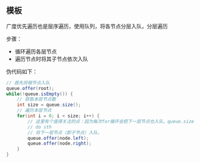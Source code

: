 ## 模板

广度优先遍历也是层序遍历，使用队列，将各节点分层入队，分层遍历

步骤：

- 循环遍历各层节点
- 遍历节点时将其子节点依次入队

伪代码如下：

```java
// 首先将根节点入队
queue.offer(root);
while(!queue.isEmpty()) {
    // 获取本层节点数
    int size = queue.size(); 
    // 遍历本层节点
    for(int i = 0; i < size; i++) { 
        // 这里有个值得关注的点：因为每次for循环会把下一层节点也入队，queue.size()会变，所以为了不遍历到下一层节点，不能直接用queue.size()做判断条件，需要在执行for循环提前保存queue.size()，确保只遍历当前层次的节点
        // do sth
        // 将下一层节点（即子节点）入队，
        queue.offer(node.left); 
        queue.offer(node.right); 
    }
}
```

